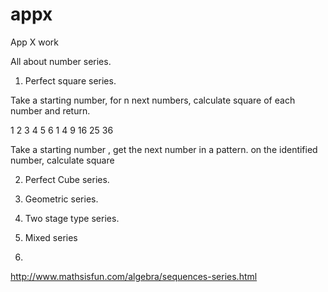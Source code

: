 # appx
App X work

All about number series.

1. Perfect square series.

Take a starting number, for n next numbers, calculate square of each number and return.

1 2 3 4 5 6
1 4 9 16 25 36

Take a  starting number , get the next number in a pattern. on the identified number, calculate square


2. Perfect Cube series.

3. Geometric series.

4. Two stage type series.

5. Mixed series

6. 

http://www.mathsisfun.com/algebra/sequences-series.html

 